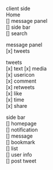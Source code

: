 client side  
Home  
[] message panel  
[] side bar  
[] search  
  
message panel  
[x] tweets  
  
tweets  
[x] text
[x] media  
[x] usericon  
[x] comment  
[x] retweets  
[x] like  
[x] time  
[x] share  
  
side bar  
[] homepage  
[] notification  
[] message  
[] bookmark  
[] list  
[] user info  
[] post tweet  
